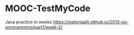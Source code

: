 # MOOC-TestMyCode
Java practice in weeks
https://materiaalit.github.io/2013-oo-programming/part1/week-2/
